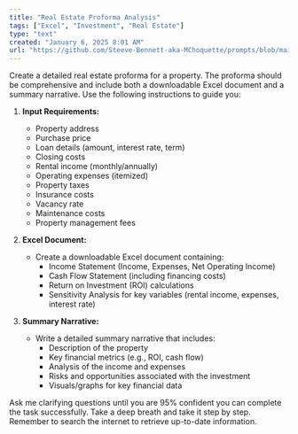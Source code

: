 ```yaml
---
title: "Real Estate Proforma Analysis"
tags: ["Excel", "Investment", "Real Estate"]
type: "text"
created: "January 6, 2025 8:01 AM"
url: "https://github.com/Steeve-Bennett-aka-MChoquette/prompts/blob/main/real_estate_proforma_analysis.md"
---
```


Create a detailed real estate proforma for a property. The proforma should be comprehensive and include both a downloadable Excel document and a summary narrative. Use the following instructions to guide you:

1. **Input Requirements:**
   - Property address
   - Purchase price
   - Loan details (amount, interest rate, term)
   - Closing costs
   - Rental income (monthly/annually)
   - Operating expenses (itemized)
   - Property taxes
   - Insurance costs
   - Vacancy rate
   - Maintenance costs
   - Property management fees

2. **Excel Document:**
   - Create a downloadable Excel document containing:
     - Income Statement (Income, Expenses, Net Operating Income)
     - Cash Flow Statement (including financing costs)
     - Return on Investment (ROI) calculations
     - Sensitivity Analysis for key variables (rental income, expenses, interest rate)

3. **Summary Narrative:**
   - Write a detailed summary narrative that includes:
     - Description of the property
     - Key financial metrics (e.g., ROI, cash flow)
     - Analysis of the income and expenses
     - Risks and opportunities associated with the investment
     - Visuals/graphs for key financial data

Ask me clarifying questions until you are 95% confident you can complete the task successfully. Take a deep breath and take it step by step. Remember to search the internet to retrieve up-to-date information.